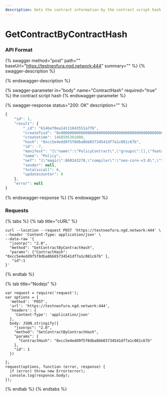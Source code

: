```yaml
---
description: Gets the contract information by the contract script hash
---
```


# GetContractByContractHash

### API Format

{% swagger method="post" path="" baseUrl="https://testneofura.ngd.network:444" summary="" %}
{% swagger-description %}

{% endswagger-description %}

{% swagger-parameter in="body" name="ContractHash" required="true" %}
the contract script hash
{% endswagger-parameter %}

{% swagger-response status="200: OK" description="" %}
```javascript
{
    "id": 1,
    "result": {
        "_id": "614bef0ea14111843551a7f6",
        "createTxid": "0x0000000000000000000000000000000000000000000000000000000000000000",
        "createtime": 1468595301000,
        "hash": "0xcc5e4edd9f5f8dba8bb65734541df7a1c081c67b",
        "id": -7,
        "manifest": "{\"name\":\"PolicyContract\",\"groups\":[],\"features\":{},\"supportedstandards\":[],\"abi\":{\"methods\":[{\"name\":\"blockAccount\",\"parameters\":[{\"name\":\"account\",\"type\":\"Hash160\"}],\"returntype\":\"Boolean\",\"offset\":0,\"safe\":false},{\"name\":\"getExecFeeFactor\",\"parameters\":[],\"returntype\":\"Integer\",\"offset\":7,\"safe\":true},{\"name\":\"getFeePerByte\",\"parameters\":[],\"returntype\":\"Integer\",\"offset\":14,\"safe\":true},{\"name\":\"getStoragePrice\",\"parameters\":[],\"returntype\":\"Integer\",\"offset\":21,\"safe\":true},{\"name\":\"isBlocked\",\"parameters\":[{\"name\":\"account\",\"type\":\"Hash160\"}],\"returntype\":\"Boolean\",\"offset\":28,\"safe\":true},{\"name\":\"setExecFeeFactor\",\"parameters\":[{\"name\":\"value\",\"type\":\"Integer\"}],\"returntype\":\"Void\",\"offset\":35,\"safe\":false},{\"name\":\"setFeePerByte\",\"parameters\":[{\"name\":\"value\",\"type\":\"Integer\"}],\"returntype\":\"Void\",\"offset\":42,\"safe\":false},{\"name\":\"setStoragePrice\",\"parameters\":[{\"name\":\"value\",\"type\":\"Integer\"}],\"returntype\":\"Void\",\"offset\":49,\"safe\":false},{\"name\":\"unblockAccount\",\"parameters\":[{\"name\":\"account\",\"type\":\"Hash160\"}],\"returntype\":\"Boolean\",\"offset\":56,\"safe\":false}],\"events\":[]},\"permissions\":[{\"contract\":\"*\",\"methods\":\"*\"}],\"trusts\":[],\"extra\":null}",
        "name": "Policy",
        "nef": "{\"magic\":860243278,\"compiler\":\"neo-core-v3.0\",\"tokens\":[],\"script\":\"EEEa93tnQBBBGvd7Z0AQQRr3e2dAEEEa93tnQBBBGvd7Z0AQQRr3e2dAEEEa93tnQBBBGvd7Z0AQQRr3e2dA\",\"checksum\":3443651689}",
        "sender": null,
        "totalsccall": 6,
        "updatecounter": 0
    },
    "error": null
}
```
{% endswagger-response %}
{% endswagger %}

### Requests

{% tabs %}
{% tab title="cURL" %}
```
curl --location --request POST 'https://testneofura.ngd.network:444' \
--header 'Content-Type: application/json' \
--data-raw '{
  "jsonrpc": "2.0",
  "method": "GetContractByContractHash",
  "params": {"ContractHash": "0xcc5e4edd9f5f8dba8bb65734541df7a1c081c67b" },
   "id":1
}'
```
{% endtab %}

{% tab title="Nodejs" %}
```
var request = require('request');
var options = {
  'method': 'POST',
  'url': 'https://testneofura.ngd.network:444',
  'headers': {
    'Content-Type': 'application/json'
  },
  body: JSON.stringify({
    "jsonrpc": "2.0",
    "method": "GetContractByContractHash",
    "params": {
      "ContractHash": "0xcc5e4edd9f5f8dba8bb65734541df7a1c081c67b"
    },
    "id": 1
  })

};
request(options, function (error, response) {
  if (error) throw new Error(error);
  console.log(response.body);
});

```
{% endtab %}
{% endtabs %}
